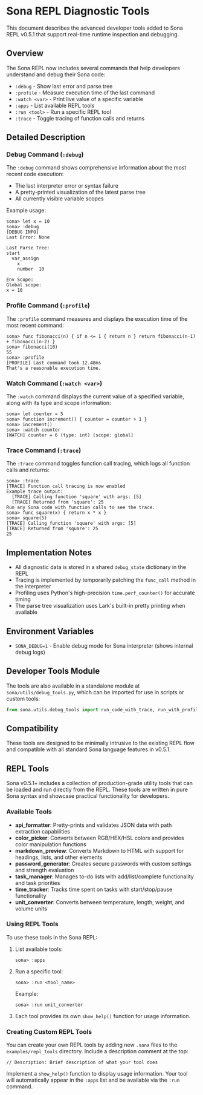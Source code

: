 # Sona REPL Diagnostic Tools

This document describes the advanced developer tools added to Sona REPL v0.5.1 that support real-time runtime inspection and debugging.

## Overview

The Sona REPL now includes several commands that help developers understand and debug their Sona code:

- `:debug` - Show last error and parse tree
- `:profile` - Measure execution time of the last command
- `:watch <var>` - Print live value of a specific variable
- `:apps` - List available REPL tools
- `:run <tool>` - Run a specific REPL tool
- `:trace` - Toggle tracing of function calls and returns

## Detailed Description

### Debug Command (`:debug`)

The `:debug` command shows comprehensive information about the most recent code execution:

- The last interpreter error or syntax failure
- A pretty-printed visualization of the latest parse tree
- All currently visible variable scopes

Example usage:

```
sona> let x = 10
sona> :debug
[DEBUG INFO]
Last Error: None

Last Parse Tree:
start
  var_assign
    x
    number	10

Env Scope:
Global scope:
x = 10
```

### Profile Command (`:profile`)

The `:profile` command measures and displays the execution time of the most recent command:

```
sona> func fibonacci(n) { if n <= 1 { return n } return fibonacci(n-1) + fibonacci(n-2) }
sona> fibonacci(10)
55
sona> :profile
[PROFILE] Last command took 12.48ms
That's a reasonable execution time.
```

### Watch Command (`:watch <var>`)

The `:watch` command displays the current value of a specified variable, along with its type and scope information:

```
sona> let counter = 5
sona> function increment() { counter = counter + 1 }
sona> increment()
sona> :watch counter
[WATCH] counter = 6 (type: int) [scope: global]
```

### Trace Command (`:trace`)

The `:trace` command toggles function call tracing, which logs all function calls and returns:

```
sona> :trace
[TRACE] Function call tracing is now enabled
Example trace output:
  [TRACE] Calling function 'square' with args: [5]
  [TRACE] Returned from 'square': 25
Run any Sona code with function calls to see the trace.
sona> func square(x) { return x * x }
sona> square(5)
[TRACE] Calling function 'square' with args: [5]
[TRACE] Returned from 'square': 25
25
```

## Implementation Notes

- All diagnostic data is stored in a shared `debug_state` dictionary in the REPL
- Tracing is implemented by temporarily patching the `func_call` method in the interpreter
- Profiling uses Python's high-precision `time.perf_counter()` for accurate timing
- The parse tree visualization uses Lark's built-in pretty printing when available

## Environment Variables

- `SONA_DEBUG=1` - Enable debug mode for Sona interpreter (shows internal debug logs)

## Developer Tools Module

The tools are also available in a standalone module at `sona/utils/debug_tools.py`, which can be imported for use in scripts or custom tools:

```python
from sona.utils.debug_tools import run_code_with_trace, run_with_profiling, watch_variable, print_debug_info
```

## Compatibility

These tools are designed to be minimally intrusive to the existing REPL flow and compatible with all standard Sona language features in v0.5.1.

## REPL Tools

Sona v0.5.1+ includes a collection of production-grade utility tools that can be loaded and run directly from the REPL. These tools are written in pure Sona syntax and showcase practical functionality for developers.

### Available Tools

- **api_formatter**: Pretty-prints and validates JSON data with path extraction capabilities
- **color_picker**: Converts between RGB/HEX/HSL colors and provides color manipulation functions
- **markdown_preview**: Converts Markdown to HTML with support for headings, lists, and other elements
- **password_generator**: Creates secure passwords with custom settings and strength evaluation
- **task_manager**: Manages to-do lists with add/list/complete functionality and task priorities
- **time_tracker**: Tracks time spent on tasks with start/stop/pause functionality
- **unit_converter**: Converts between temperature, length, weight, and volume units

### Using REPL Tools

To use these tools in the Sona REPL:

1. List available tools:

   ```
   sona> :apps
   ```

2. Run a specific tool:

   ```
   sona> :run <tool_name>
   ```

   Example:

   ```
   sona> :run unit_converter
   ```

3. Each tool provides its own `show_help()` function for usage information.

### Creating Custom REPL Tools

You can create your own REPL tools by adding new `.sona` files to the `examples/repl_tools` directory. Include a description comment at the top:

```sona
// Description: Brief description of what your tool does
```

Implement a `show_help()` function to display usage information. Your tool will automatically appear in the `:apps` list and be available via the `:run` command.

